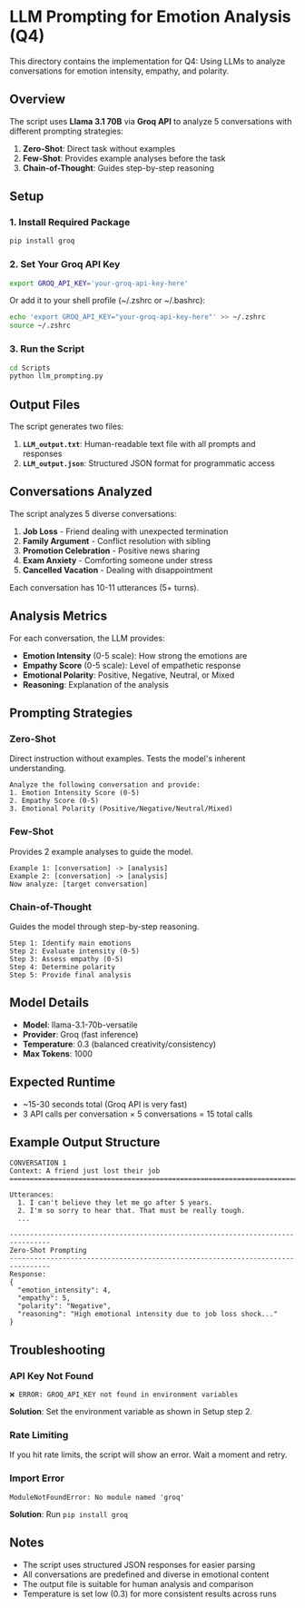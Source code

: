 # LLM Prompting for Emotion Analysis (Q4)

This directory contains the implementation for Q4: Using LLMs to analyze conversations for emotion intensity, empathy, and polarity.

## Overview

The script uses **Llama 3.1 70B** via **Groq API** to analyze 5 conversations with different prompting strategies:

1. **Zero-Shot**: Direct task without examples
2. **Few-Shot**: Provides example analyses before the task
3. **Chain-of-Thought**: Guides step-by-step reasoning

## Setup

### 1. Install Required Package

```bash
pip install groq
```

### 2. Set Your Groq API Key

```bash
export GROQ_API_KEY='your-groq-api-key-here'
```

Or add it to your shell profile (~/.zshrc or ~/.bashrc):

```bash
echo 'export GROQ_API_KEY="your-groq-api-key-here"' >> ~/.zshrc
source ~/.zshrc
```

### 3. Run the Script

```bash
cd Scripts
python llm_prompting.py
```

## Output Files

The script generates two files:

1. **`LLM_output.txt`**: Human-readable text file with all prompts and responses
2. **`LLM_output.json`**: Structured JSON format for programmatic access

## Conversations Analyzed

The script analyzes 5 diverse conversations:

1. **Job Loss** - Friend dealing with unexpected termination
2. **Family Argument** - Conflict resolution with sibling
3. **Promotion Celebration** - Positive news sharing
4. **Exam Anxiety** - Comforting someone under stress
5. **Cancelled Vacation** - Dealing with disappointment

Each conversation has 10-11 utterances (5+ turns).

## Analysis Metrics

For each conversation, the LLM provides:

- **Emotion Intensity** (0-5 scale): How strong the emotions are
- **Empathy Score** (0-5 scale): Level of empathetic response
- **Emotional Polarity**: Positive, Negative, Neutral, or Mixed
- **Reasoning**: Explanation of the analysis

## Prompting Strategies

### Zero-Shot
Direct instruction without examples. Tests the model's inherent understanding.

```
Analyze the following conversation and provide:
1. Emotion Intensity Score (0-5)
2. Empathy Score (0-5)
3. Emotional Polarity (Positive/Negative/Neutral/Mixed)
```

### Few-Shot
Provides 2 example analyses to guide the model.

```
Example 1: [conversation] -> [analysis]
Example 2: [conversation] -> [analysis]
Now analyze: [target conversation]
```

### Chain-of-Thought
Guides the model through step-by-step reasoning.

```
Step 1: Identify main emotions
Step 2: Evaluate intensity (0-5)
Step 3: Assess empathy (0-5)
Step 4: Determine polarity
Step 5: Provide final analysis
```

## Model Details

- **Model**: llama-3.1-70b-versatile
- **Provider**: Groq (fast inference)
- **Temperature**: 0.3 (balanced creativity/consistency)
- **Max Tokens**: 1000

## Expected Runtime

- ~15-30 seconds total (Groq API is very fast)
- 3 API calls per conversation × 5 conversations = 15 total calls

## Example Output Structure

```
CONVERSATION 1
Context: A friend just lost their job
================================================================================

Utterances:
  1. I can't believe they let me go after 5 years.
  2. I'm so sorry to hear that. That must be really tough.
  ...

--------------------------------------------------------------------------------
Zero-Shot Prompting
--------------------------------------------------------------------------------
Response:
{
  "emotion_intensity": 4,
  "empathy": 5,
  "polarity": "Negative",
  "reasoning": "High emotional intensity due to job loss shock..."
}
```

## Troubleshooting

### API Key Not Found
```
❌ ERROR: GROQ_API_KEY not found in environment variables
```
**Solution**: Set the environment variable as shown in Setup step 2.

### Rate Limiting
If you hit rate limits, the script will show an error. Wait a moment and retry.

### Import Error
```
ModuleNotFoundError: No module named 'groq'
```
**Solution**: Run `pip install groq`

## Notes

- The script uses structured JSON responses for easier parsing
- All conversations are predefined and diverse in emotional content
- The output file is suitable for human analysis and comparison
- Temperature is set low (0.3) for more consistent results across runs
